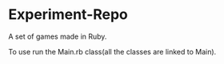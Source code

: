 Experiment-Repo
===============

A set of games made in Ruby.


To use run the Main.rb class(all the classes are linked to Main).
